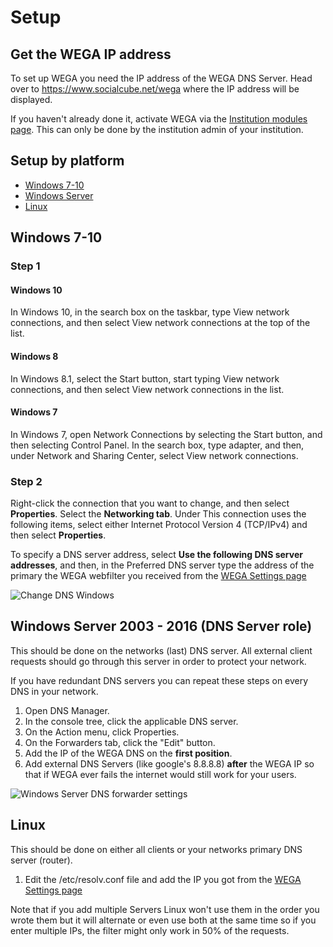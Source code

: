# Setup

## Get the WEGA IP address
To set up WEGA you need the IP address of the WEGA DNS Server. Head over to https://www.socialcube.net/wega where the IP address will be displayed.

If you haven't already done it, activate WEGA via the [Institution modules page](https://socialcube.net/institution/modules). This can only be done by the institution admin of your institution.

## Setup by platform
* [Windows 7-10](#windows)
* [Windows Server](#windowsserver)
* [Linux](#linux)

## <a name="windows"></a>Windows 7-10

### Step 1

#### Windows 10
In Windows 10, in the search box on the taskbar, type View network connections, and then select View network connections at the top of the list.

#### Windows 8
In Windows 8.1, select the Start button, start typing View network connections, and then select View network connections in the list.

#### Windows 7
In Windows 7, open Network Connections by selecting the Start button, and then selecting Control Panel. In the search box, type adapter, and then, under Network and Sharing Center, select View network connections.

### Step 2
Right-click the connection that you want to change, and then select **Properties**.
Select the **Networking tab**. Under This connection uses the following items, select either Internet Protocol Version 4 (TCP/IPv4) and then select **Properties**.

To specify a DNS server address, select **Use the following DNS server addresses**, and then, in the Preferred DNS server type the address of the primary the WEGA webfilter you received from the [WEGA Settings page](https://www.socialcube.net/wega/settings)

![Change DNS Windows](https://www.pictshare.net/461d17df4f.png)

## <a name="windowsserver"></a> Windows Server 2003 - 2016 (DNS Server role)
This should be done on the networks (last) DNS server. All external client requests should go through this server in order to protect your network.

If you have redundant DNS servers you can repeat these steps on every DNS in your network.

1. Open DNS Manager.
2. In the console tree, click the applicable DNS server.
3. On the Action menu, click Properties.
4. On the Forwarders tab, click the "Edit" button.
5. Add the IP of the WEGA DNS on the **first position**.
6. Add external DNS Servers (like google's 8.8.8.8) **after** the WEGA IP so that if WEGA ever fails the internet would still work for your users.

![Windows Server DNS forwarder settings](https://www.pictshare.net/5a26926752.jpg)


## <a name="linux"></a>Linux
This should be done on either all clients or your networks primary DNS server (router).

1. Edit the /etc/resolv.conf file and add the IP you got from the [WEGA Settings page](https://www.socialcube.net/wega/settings)

Note that if you add multiple Servers Linux won't use them in the order you wrote them but it will alternate or even use both at the same time so if you enter multiple IPs, the filter might only work in 50% of the requests.